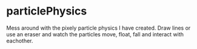 # particlePhysics
Mess around with the pixely particle physics I have created. Draw lines or use an eraser and watch the particles move, float, fall and interact with eachother.
